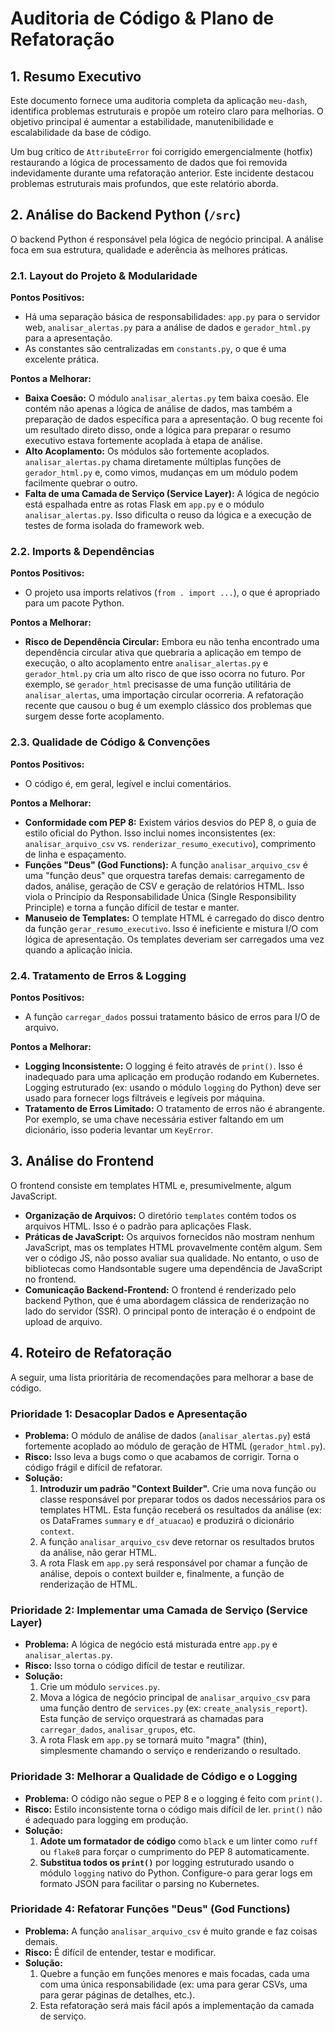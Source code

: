 # Auditoria de Código & Plano de Refatoração

## 1. Resumo Executivo

Este documento fornece uma auditoria completa da aplicação `meu-dash`, identifica problemas estruturais e propõe um roteiro claro para melhorias. O objetivo principal é aumentar a estabilidade, manutenibilidade e escalabilidade da base de código.

Um bug crítico de `AttributeError` foi corrigido emergencialmente (hotfix) restaurando a lógica de processamento de dados que foi removida indevidamente durante uma refatoração anterior. Este incidente destacou problemas estruturais mais profundos, que este relatório aborda.

## 2. Análise do Backend Python (`/src`)

O backend Python é responsável pela lógica de negócio principal. A análise foca em sua estrutura, qualidade e aderência às melhores práticas.

### 2.1. Layout do Projeto & Modularidade

**Pontos Positivos:**

* Há uma separação básica de responsabilidades: `app.py` para o servidor web, `analisar_alertas.py` para a análise de dados e `gerador_html.py` para a apresentação.
* As constantes são centralizadas em `constants.py`, o que é uma excelente prática.

**Pontos a Melhorar:**

* **Baixa Coesão:** O módulo `analisar_alertas.py` tem baixa coesão. Ele contém não apenas a lógica de análise de dados, mas também a preparação de dados específica para a apresentação. O bug recente foi um resultado direto disso, onde a lógica para preparar o resumo executivo estava fortemente acoplada à etapa de análise.
* **Alto Acoplamento:** Os módulos são fortemente acoplados. `analisar_alertas.py` chama diretamente múltiplas funções de `gerador_html.py` e, como vimos, mudanças em um módulo podem facilmente quebrar o outro.
* **Falta de uma Camada de Serviço (Service Layer):** A lógica de negócio está espalhada entre as rotas Flask em `app.py` e o módulo `analisar_alertas.py`. Isso dificulta o reuso da lógica e a execução de testes de forma isolada do framework web.

### 2.2. Imports & Dependências

**Pontos Positivos:**

* O projeto usa imports relativos (`from . import ...`), o que é apropriado para um pacote Python.

**Pontos a Melhorar:**

* **Risco de Dependência Circular:** Embora eu não tenha encontrado uma dependência circular ativa que quebraria a aplicação em tempo de execução, o alto acoplamento entre `analisar_alertas.py` e `gerador_html.py` cria um alto risco de que isso ocorra no futuro. Por exemplo, se `gerador_html` precisasse de uma função utilitária de `analisar_alertas`, uma importação circular ocorreria. A refatoração recente que causou o bug é um exemplo clássico dos problemas que surgem desse forte acoplamento.

### 2.3. Qualidade de Código & Convenções

**Pontos Positivos:**

* O código é, em geral, legível e inclui comentários.

**Pontos a Melhorar:**

* **Conformidade com PEP 8:** Existem vários desvios do PEP 8, o guia de estilo oficial do Python. Isso inclui nomes inconsistentes (ex: `analisar_arquivo_csv` vs. `renderizar_resumo_executivo`), comprimento de linha e espaçamento.
* **Funções "Deus" (God Functions):** A função `analisar_arquivo_csv` é uma "função deus" que orquestra tarefas demais: carregamento de dados, análise, geração de CSV e geração de relatórios HTML. Isso viola o Princípio da Responsabilidade Única (Single Responsibility Principle) e torna a função difícil de testar e manter.
* **Manuseio de Templates:** O template HTML é carregado do disco dentro da função `gerar_resumo_executivo`. Isso é ineficiente e mistura I/O com lógica de apresentação. Os templates deveriam ser carregados uma vez quando a aplicação inicia.

### 2.4. Tratamento de Erros & Logging

**Pontos Positivos:**

* A função `carregar_dados` possui tratamento básico de erros para I/O de arquivo.

**Pontos a Melhorar:**

* **Logging Inconsistente:** O logging é feito através de `print()`. Isso é inadequado para uma aplicação em produção rodando em Kubernetes. Logging estruturado (ex: usando o módulo `logging` do Python) deve ser usado para fornecer logs filtráveis e legíveis por máquina.
* **Tratamento de Erros Limitado:** O tratamento de erros não é abrangente. Por exemplo, se uma chave necessária estiver faltando em um dicionário, isso poderia levantar um `KeyError`.

## 3. Análise do Frontend

O frontend consiste em templates HTML e, presumivelmente, algum JavaScript.

* **Organização de Arquivos:** O diretório `templates` contém todos os arquivos HTML. Isso é o padrão para aplicações Flask.
* **Práticas de JavaScript:** Os arquivos fornecidos não mostram nenhum JavaScript, mas os templates HTML provavelmente contêm algum. Sem ver o código JS, não posso avaliar sua qualidade. No entanto, o uso de bibliotecas como Handsontable sugere uma dependência de JavaScript no frontend.
* **Comunicação Backend-Frontend:** O frontend é renderizado pelo backend Python, que é uma abordagem clássica de renderização no lado do servidor (SSR). O principal ponto de interação é o endpoint de upload de arquivo.

## 4. Roteiro de Refatoração

A seguir, uma lista prioritária de recomendações para melhorar a base de código.

### Prioridade 1: Desacoplar Dados e Apresentação

* **Problema:** O módulo de análise de dados (`analisar_alertas.py`) está fortemente acoplado ao módulo de geração de HTML (`gerador_html.py`).
* **Risco:** Isso leva a bugs como o que acabamos de corrigir. Torna o código frágil e difícil de refatorar.
* **Solução:**
    1. **Introduzir um padrão "Context Builder".** Crie uma nova função ou classe responsável por preparar todos os dados necessários para os templates HTML. Esta função receberá os resultados da análise (ex: os DataFrames `summary` e `df_atuacao`) e produzirá o dicionário `context`.
    2. A função `analisar_arquivo_csv` deve retornar os resultados brutos da análise, não gerar HTML.
    3. A rota Flask em `app.py` será responsável por chamar a função de análise, depois o context builder e, finalmente, a função de renderização de HTML.

### Prioridade 2: Implementar uma Camada de Serviço (Service Layer)

* **Problema:** A lógica de negócio está misturada entre `app.py` e `analisar_alertas.py`.
* **Risco:** Isso torna o código difícil de testar e reutilizar.
* **Solução:**
    1. Crie um módulo `services.py`.
    2. Mova a lógica de negócio principal de `analisar_arquivo_csv` para uma função dentro de `services.py` (ex: `create_analysis_report`). Esta função de serviço orquestrará as chamadas para `carregar_dados`, `analisar_grupos`, etc.
    3. A rota Flask em `app.py` se tornará muito "magra" (thin), simplesmente chamando o serviço e renderizando o resultado.

### Prioridade 3: Melhorar a Qualidade de Código e o Logging

* **Problema:** O código não segue o PEP 8 e o logging é feito com `print()`.
* **Risco:** Estilo inconsistente torna o código mais difícil de ler. `print()` não é adequado para logging em produção.
* **Solução:**
    1. **Adote um formatador de código** como `black` e um linter como `ruff` ou `flake8` para forçar o cumprimento do PEP 8 automaticamente.
    2. **Substitua todos os `print()`** por logging estruturado usando o módulo `logging` nativo do Python. Configure-o para gerar logs em formato JSON para facilitar o parsing no Kubernetes.

### Prioridade 4: Refatorar Funções "Deus" (God Functions)

* **Problema:** A função `analisar_arquivo_csv` é muito grande e faz coisas demais.
* **Risco:** É difícil de entender, testar e modificar.
* **Solução:**
    1. Quebre a função em funções menores e mais focadas, cada uma com uma única responsabilidade (ex: uma para gerar CSVs, uma para gerar páginas de detalhes, etc.).
    2. Esta refatoração será mais fácil após a implementação da camada de serviço.
